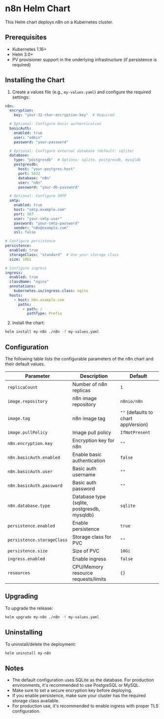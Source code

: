 # n8n Helm Chart

This Helm chart deploys n8n on a Kubernetes cluster.

## Prerequisites

- Kubernetes 1.16+
- Helm 3.0+
- PV provisioner support in the underlying infrastructure (if persistence is required)

## Installing the Chart

1. Create a values file (e.g., `my-values.yaml`) and configure the required settings:

```yaml
n8n:
  encryption:
    key: "your-32-char-encryption-key"  # Required

  # Optional: Configure basic authentication
  basicAuth:
    enabled: true
    user: "admin"
    password: "your-password"

  # Optional: Configure external database (default: sqlite)
  database:
    type: "postgresdb"  # Options: sqlite, postgresdb, mysqldb
    postgresdb:
      host: "your-postgres-host"
      port: 5432
      database: "n8n"
      user: "n8n"
      password: "your-db-password"

  # Optional: Configure SMTP
  smtp:
    enabled: true
    host: "smtp.example.com"
    port: 587
    user: "your-smtp-user"
    password: "your-smtp-password"
    sender: "n8n@example.com"
    ssl: false

# Configure persistence
persistence:
  enabled: true
  storageClass: "standard"  # Use your storage class
  size: 10Gi

# Configure ingress
ingress:
  enabled: true
  className: "nginx"
  annotations:
    kubernetes.io/ingress.class: nginx
  hosts:
    - host: n8n.example.com
      paths:
        - path: /
          pathType: Prefix
```

2. Install the chart:

```bash
helm install my-n8n ./n8n -f my-values.yaml
```

## Configuration

The following table lists the configurable parameters of the n8n chart and their default values.

| Parameter | Description | Default |
|-----------|-------------|---------|
| `replicaCount` | Number of n8n replicas | `1` |
| `image.repository` | n8n image repository | `n8nio/n8n` |
| `image.tag` | n8n image tag | `""` (defaults to chart appVersion) |
| `image.pullPolicy` | Image pull policy | `IfNotPresent` |
| `n8n.encryption.key` | Encryption key for n8n | `""` |
| `n8n.basicAuth.enabled` | Enable basic authentication | `false` |
| `n8n.basicAuth.user` | Basic auth username | `""` |
| `n8n.basicAuth.password` | Basic auth password | `""` |
| `n8n.database.type` | Database type (sqlite, postgresdb, mysqldb) | `sqlite` |
| `persistence.enabled` | Enable persistence | `true` |
| `persistence.storageClass` | Storage class for PVC | `""` |
| `persistence.size` | Size of PVC | `10Gi` |
| `ingress.enabled` | Enable ingress | `false` |
| `resources` | CPU/Memory resource requests/limits | `{}` |

## Upgrading

To upgrade the release:

```bash
helm upgrade my-n8n ./n8n -f my-values.yaml
```

## Uninstalling

To uninstall/delete the deployment:

```bash
helm uninstall my-n8n
```

## Notes

- The default configuration uses SQLite as the database. For production environments, it's recommended to use PostgreSQL or MySQL.
- Make sure to set a secure encryption key before deploying.
- If you enable persistence, make sure your cluster has the required storage class available.
- For production use, it's recommended to enable ingress with proper TLS configuration. 